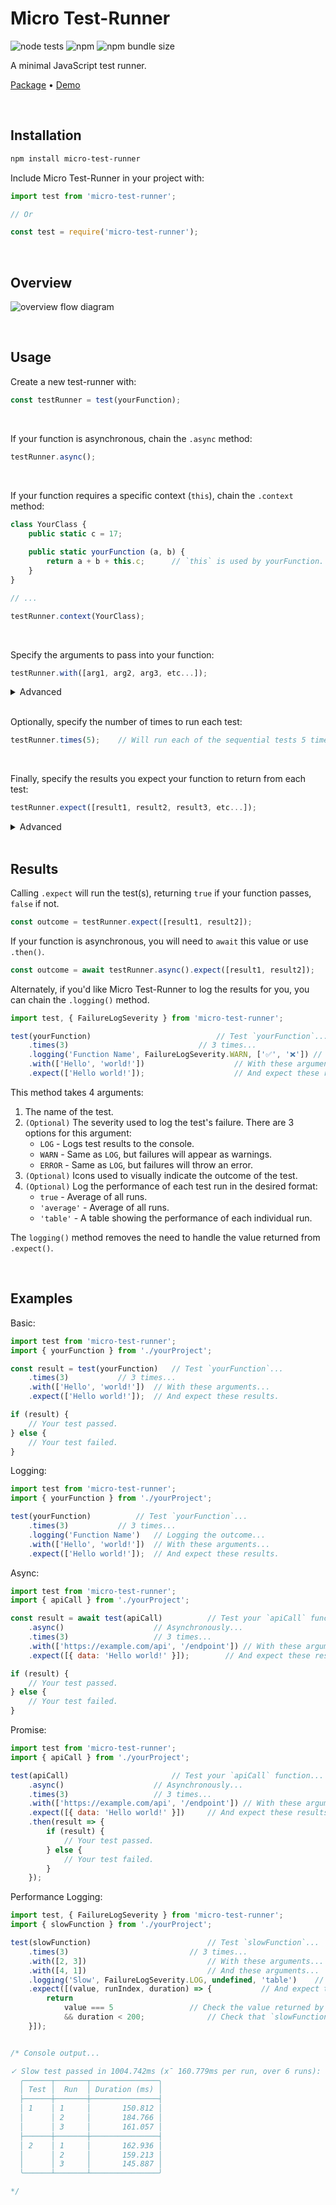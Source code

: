 # Micro Test-Runner

![node tests](https://github.com/gigabyte5671/micro-test-runner/actions/workflows/node-tests.yml/badge.svg?branch=main) ![npm](https://img.shields.io/npm/dt/micro-test-runner) ![npm bundle size](https://img.shields.io/bundlephobia/min/micro-test-runner)

A minimal JavaScript test runner.

[Package](https://www.npmjs.com/package/micro-test-runner) • [Demo](https://micro-test-runner.zakweb.dev/)

<br>

## Installation

```bash
npm install micro-test-runner
```

Include Micro Test-Runner in your project with:
```javascript
import test from 'micro-test-runner';

// Or

const test = require('micro-test-runner');
```

<br>

## Overview

![overview flow diagram](https://micro-test-runner.zakweb.dev/flow-diagram.svg)

<br>

## Usage

Create a new test-runner with:
```javascript
const testRunner = test(yourFunction);
```

<br>

If your function is asynchronous, chain the `.async` method:
```javascript
testRunner.async();
```

<br>

If your function requires a specific context (`this`), chain the `.context` method:
```javascript
class YourClass {
	public static c = 17;
	
	public static yourFunction (a, b) {
		return a + b + this.c;		// `this` is used by yourFunction.
	}
}

// ...

testRunner.context(YourClass);
```

<br>

Specify the arguments to pass into your function:
```javascript
testRunner.with([arg1, arg2, arg3, etc...]);
```

<details>
	<summary>Advanced</summary>

You can chain `.with` methods to run your function multiple times with different arguments:
```javascript
testRunner.with([arg1, arg2])	// Test 1.
          .with([argA, argB])	// Test 2.
          .with([argX, argY])	// Test 3.
```
</details>

<br>

Optionally, specify the number of times to run each test:
```javascript
testRunner.times(5);	// Will run each of the sequential tests 5 times.
```

<br>

Finally, specify the results you expect your function to return from each test:
```javascript
testRunner.expect([result1, result2, result3, etc...]);
```

<details>
	<summary>Advanced</summary>

If a function is passed as an expected result, it will be evaluated on the value that the candidate returned for that particular test. This function should then return a boolean indicating whether the value was correct or not. For example:
```javascript
testRunner.expect([result1, result2, (value) => value typeof 'number']);
```
</details>

<br>

## Results

Calling `.expect` will run the test(s), returning `true` if your function passes, `false` if not.
```javascript
const outcome = testRunner.expect([result1, result2]);
```

If your function is asynchronous, you will need to `await` this value or use `.then()`.
```javascript
const outcome = await testRunner.async().expect([result1, result2]);
```

Alternately, if you'd like Micro Test-Runner to log the results for you, you can chain the `.logging()` method.
```javascript
import test, { FailureLogSeverity } from 'micro-test-runner';

test(yourFunction)							  // Test `yourFunction`...
	.times(3)							  // 3 times...
	.logging('Function Name', FailureLogSeverity.WARN, ['✅', '❌']) // Logging the outcome...
	.with(['Hello', 'world!'])					  // With these arguments...
	.expect(['Hello world!']);					  // And expect these results.
```
This method takes 4 arguments:
1. The name of the test.
2. `(Optional)` The severity used to log the test's failure. There are 3 options for this argument:
   - `LOG` - Logs test results to the console.
   - `WARN` - Same as `LOG`, but failures will appear as warnings.
   - `ERROR` - Same as `LOG`, but failures will throw an error.
3. `(Optional)` Icons used to visually indicate the outcome of the test.
4. `(Optional)` Log the performance of each test run in the desired format:
   - `true` - Average of all runs.
   - `'average'` - Average of all runs.
   - `'table'` - A table showing the performance of each individual run.

The `logging()` method removes the need to handle the value returned from `.expect()`.

<br>

## Examples

Basic:

```javascript
import test from 'micro-test-runner';
import { yourFunction } from './yourProject';

const result = test(yourFunction)	// Test `yourFunction`...
	.times(3)			// 3 times...
	.with(['Hello', 'world!'])	// With these arguments...
	.expect(['Hello world!']);	// And expect these results.

if (result) {
	// Your test passed.
} else {
	// Your test failed.
}
```

Logging:

```javascript
import test from 'micro-test-runner';
import { yourFunction } from './yourProject';

test(yourFunction)			// Test `yourFunction`...
	.times(3)			// 3 times...
	.logging('Function Name')	// Logging the outcome...
	.with(['Hello', 'world!'])	// With these arguments...
	.expect(['Hello world!']);	// And expect these results.
```

Async:

```javascript
import test from 'micro-test-runner';
import { apiCall } from './yourProject';

const result = await test(apiCall)			// Test your `apiCall` function...
	.async()					// Asynchronously...
	.times(3)					// 3 times...
	.with(['https://example.com/api', '/endpoint'])	// With these arguments...
	.expect([{ data: 'Hello world!' }]);		// And expect these results.

if (result) {
	// Your test passed.
} else {
	// Your test failed.
}
```

Promise:

```javascript
import test from 'micro-test-runner';
import { apiCall } from './yourProject';

test(apiCall)						// Test your `apiCall` function...
	.async()					// Asynchronously...
	.times(3)					// 3 times...
	.with(['https://example.com/api', '/endpoint'])	// With these arguments...
	.expect([{ data: 'Hello world!' }])		// And expect these results.
	.then(result => {
		if (result) {
			// Your test passed.
		} else {
			// Your test failed.
		}
	});
```

Performance Logging:

```javascript
import test, { FailureLogSeverity } from 'micro-test-runner';
import { slowFunction } from './yourProject';

test(slowFunction)							// Test `slowFunction`...
	.times(3)							// 3 times...
	.with([2, 3])							// With these arguments...
	.with([4, 1])							// And these arguments...
	.logging('Slow', FailureLogSeverity.LOG, undefined, 'table') 	// Logging the outcome and performance to a table in the console...
	.expect([(value, runIndex, duration) => { 			// And expect these results (verified with a function).
		return
			value === 5					// Check the value returned by `slowFunction`.
			&& duration < 200;				// Check that `slowFunction` took less than 200ms.
	}]);


/* Console output...

✓ Slow test passed in 1004.742ms (x̄ 160.779ms per run, over 6 runs):
  ╭──────┬───────┬───────────────╮
  │ Test │  Run  │ Duration (ms) │
  ├──────┼───────┼───────────────┤
  │ 1    │ 1     │       150.812 │
  │      │ 2     │       184.766 │
  │      │ 3     │       161.057 │
  ├──────┼───────┼───────────────┤
  │ 2    │ 1     │       162.936 │
  │      │ 2     │       159.213 │
  │      │ 3     │       145.887 │
  ╰──────┴───────┴───────────────╯

*/
```
